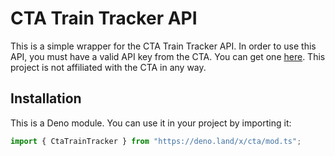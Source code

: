 # CTA Train Tracker API

This is a simple wrapper for the CTA Train Tracker API. In order to use this API, you must have a valid API key from the CTA. You can get one [here](http://www.transitchicago.com/developers/traintrackerapply). This project is not affiliated with the CTA in any way.

## Installation

This is a Deno module. You can use it in your project by importing it:

```ts
import { CtaTrainTracker } from "https://deno.land/x/cta/mod.ts";
```